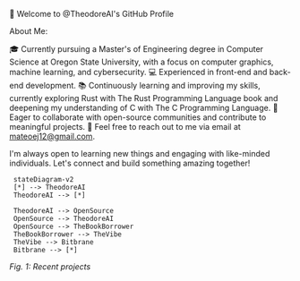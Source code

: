 👋 Welcome to @TheodoreAI's GitHub Profile

About Me:

🎓 Currently pursuing a Master's of Engineering degree in Computer Science at Oregon State University, with a focus on computer graphics, machine learning, and cybersecurity.
💻 Experienced in front-end and back-end development.
📚 Continuously learning and improving my skills, currently exploring Rust with The Rust Programming Language book and deepening my understanding of C with The C Programming Language.
🤝 Eager to collaborate with open-source communities and contribute to meaningful projects.
📩 Feel free to reach out to me via email at mateoej12@gmail.com.

I'm always open to learning new things and engaging with like-minded individuals.
Let's connect and build something amazing together!
 
 ```mermaid
  stateDiagram-v2
  [*] --> TheodoreAI
  TheodoreAI --> [*]

  TheodoreAI --> OpenSource
  OpenSource --> TheodoreAI
  OpenSource --> TheBookBorrower
  TheBookBorrower --> TheVibe
  TheVibe --> Bitbrane
  Bitbrane --> [*]
```
*Fig. 1: Recent projects*

<!---
TheodoreAI/TheodoreAI is a ✨ special ✨ repository because its `README.md` (this file) appears on your GitHub profile.
You can click the Preview link to take a look at your changes.
--->
